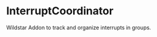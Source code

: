 InterruptCoordinator
====================

Wildstar Addon to track and organize interrupts in groups.
